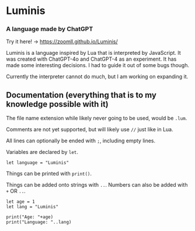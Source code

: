 # Luminis

### A language made by ChatGPT

Try it here! → https://zoomll.github.io/Luminis/

Luminis is a language inspired by Lua that is interpreted by JavaScript. It was created with ChatGPT-4o and ChatGPT-4 as an experiment. It has made some interesting decisions. I had to guide it out of some bugs though.

Currently the interpreter cannot do much, but I am working on expanding it.

## Documentation (everything that is to my knowledge possible with it)

The file name extension while likely never going to be used, would be ``.lum``.

Comments are not yet supported, but will likely use ``//`` just like in Lua.

All lines can optionally be ended with ``;``, including empty lines.

Variables are declared by ``let``.
```
let language = "Luminis"
```

Things can be printed with ``print()``.

Things can be added onto strings with ``..``. Numbers can also be added with ``+`` OR ``..``.
```
let age = 1
let lang = "Luminis"

print("Age: "+age)
print("Language: "..lang)
```
